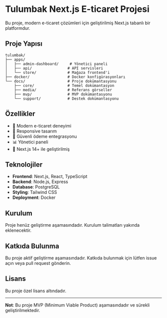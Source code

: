 # Tulumbak Next.js E-ticaret Projesi

Bu proje, modern e-ticaret çözümleri için geliştirilmiş Next.js tabanlı bir platformdur.

## Proje Yapısı

```
tulumbak/
├── apps/
│   ├── admin-dashboard/     # Yönetici paneli
│   ├── api/                # API servisleri
│   └── store/              # Mağaza frontend'i
├── docker/                 # Docker konfigürasyonları
└── docs/                   # Proje dokümantasyonu
    ├── core/               # Temel dokümantasyon
    ├── media/              # Referans görseller
    ├── mvp/                # MVP dokümantasyonu
    └── support/            # Destek dokümantasyonu
```

## Özellikler

- 🛒 Modern e-ticaret deneyimi
- 📱 Responsive tasarım
- 🔐 Güvenli ödeme entegrasyonu
- 📊 Yönetici paneli
- 🚀 Next.js 14+ ile geliştirilmiş

## Teknolojiler

- **Frontend**: Next.js, React, TypeScript
- **Backend**: Node.js, Express
- **Database**: PostgreSQL
- **Styling**: Tailwind CSS
- **Deployment**: Docker

## Kurulum

Proje henüz geliştirme aşamasındadır. Kurulum talimatları yakında eklenecektir.

## Katkıda Bulunma

Bu proje aktif geliştirme aşamasındadır. Katkıda bulunmak için lütfen issue açın veya pull request gönderin.

## Lisans

Bu proje özel lisans altındadır.

---

**Not**: Bu proje MVP (Minimum Viable Product) aşamasındadır ve sürekli geliştirilmektedir.
